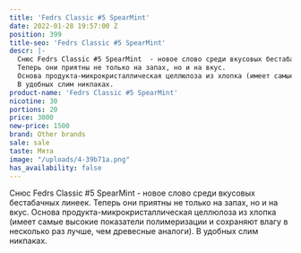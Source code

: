 ```yaml
---
title: 'Fedrs Classic #5 SpearMint'
date: 2022-01-28 19:57:00 Z
position: 399
title-seo: 'Fedrs Classic #5 SpearMint'
descr: |-
  Снюс Fedrs Classic #5 SpearMint  - новое слово среди вкусовых бестабачных линеек.
  Теперь они приятны не только на запах, но и на вкус.
  Основа продукта-микрокристаллическая целлюлоза из хлопка (имеет самые высокие показатели полимеризации и сохраняют влагу в несколько раз лучше, чем древесные аналоги).
  В удобных слим никпаках.
product-name: 'Fedrs Classic #5 SpearMint'
nicotine: 30
portions: 20
price: 3000
new-price: 1500
brand: Other brands
sale: sale
taste: Мята
image: "/uploads/4-39b71a.png"
has_availability: false
---
```


Снюс Fedrs Classic #5 SpearMint  - новое слово среди вкусовых бестабачных линеек.
Теперь они приятны не только на запах, но и на вкус.
Основа продукта-микрокристаллическая целлюлоза из хлопка (имеет самые высокие показатели полимеризации и сохраняют влагу в несколько раз лучше, чем древесные аналоги).
В удобных слим никпаках.